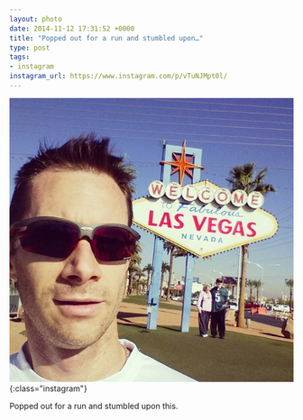 ```yaml
---
layout: photo
date: 2014-11-12 17:31:52 +0000
title: "Popped out for a run and stumbled upon…"
type: post
tags:
- instagram
instagram_url: https://www.instagram.com/p/vTuNJMpt0l/
---
```


![Instagram - vTuNJMpt0l](/img/vTuNJMpt0l.jpg){:class="instagram"}

Popped out for a run and stumbled upon this.

